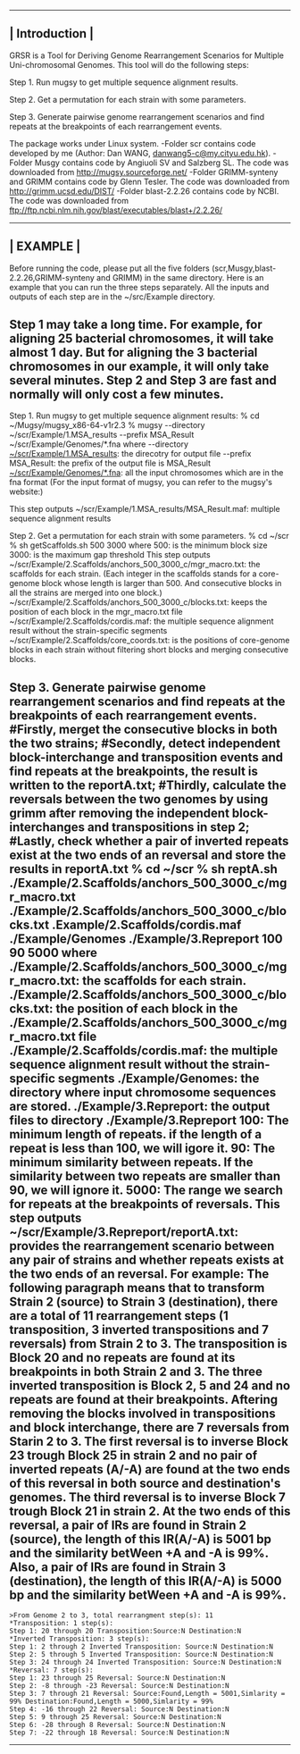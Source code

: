 --------------
|  Introduction  |
--------------
GRSR is a Tool for Deriving Genome Rearrangement Scenarios for Multiple Uni-chromosomal Genomes. This tool will do the following steps:

Step 1. Run mugsy to get multiple sequence alignment results.

Step 2. Get a permutation for each strain with some parameters.

Step 3. Generate pairwise genome rearrangement scenarios and find repeats at the breakpoints of each rearrangement events.

The package works under Linux system.
-Folder scr contains code developed by me (Author: Dan WANG, danwang5-c@my.cityu.edu.hk).
-Folder Musgy contains code by Angiuoli SV and Salzberg SL. The code was downloaded from http://mugsy.sourceforge.net/
-Folder GRIMM-synteny and GRIMM contains code by Glenn Tesler. The code was downloaded from http://grimm.ucsd.edu/DIST/
-Folder blast-2.2.26 contains code by NCBI. The code was downloaded from ftp://ftp.ncbi.nlm.nih.gov/blast/executables/blast+/2.2.26/ 

--------------
|  EXAMPLE  |
--------------
Before running the code, please put all the five folders (scr,Musgy,blast-2.2.26,GRIMM-synteny and GRIMM) in the same directory.
Here is an example that you can run the three steps separately. All the inputs and outputs of each step are in the ~/src/Example directory.

Step 1 may take a long time. For example, for aligning 25 bacterial chromosomes, it will take almost 1 day. But for aligning the 3 bacterial chromosomes in our example, it will only take several minutes.
Step 2 and Step 3 are fast and normally will only cost a few minutes.
-----------------------------------------------------------------------------------------

Step 1. Run mugsy to get multiple sequence alignment results:
% cd ~/Mugsy/mugsy_x86-64-v1r2.3
% mugsy --directory ~/scr/Example/1.MSA_results --prefix MSA_Result ~/scr/Example/Genomes/*.fna
where
	--directory [~/scr/Example/1.MSA_results](scr/Example/1.MSA_results): the direcotry for output file
	--prefix MSA_Result: the prefix of the output file is MSA_Result
	[~/scr/Example/Genomes/*.fna](scr/Example/Genomes): all the input chromosomes which are in the fna format
	(For the input format of mugsy, you can refer to the mugsy's website:)

This step outputs
  	~/scr/Example/1.MSA_results/MSA_Result.maf: multiple sequence alignment results

Step 2. Get a permutation for each strain with some parameters.
% cd ~/scr
% sh getScaffolds.sh 500 3000
where 
	500: is the minimum block size
	3000: is the maximum gap threshold
This step outputs
	~/scr/Example/2.Scaffolds/anchors_500_3000_c/mgr_macro.txt: the scaffolds for each strain. (Each integer in the scaffolds stands for a core-genome block whose 	length is larger than 500. And consecutive blocks in all the strains are merged into one block.)
	~/scr/Example/2.Scaffolds/anchors_500_3000_c/blocks.txt: keeps the position of each block in the mgr_macro.txt file
	~/scr/Example/2.Scaffolds/cordis.maf: the multiple sequence alignment result without the strain-specific segments
	~/scr/Example/2.Scaffolds/core_coords.txt: is the positions of core-genome blocks in each strain without filtering short blocks and merging consecutive blocks.
 
Step 3. Generate pairwise genome rearrangement scenarios and find repeats at the breakpoints of each rearrangement events.
#Firstly, merget the consecutive blocks in both the two strains;
#Secondly, detect independent block-interchange and transposition events and find repeats at the breakpoints, the result is written to the reportA.txt;
#Thirdly, calculate the reversals between the two genomes by using grimm after removing the independent block-interchanges and transpositions in step 2;
#Lastly, check whether a pair of inverted repeats exist at the two ends of an reversal and store the results in reportA.txt
% cd ~/scr
%  sh reptA.sh ./Example/2.Scaffolds/anchors_500_3000_c/mgr_macro.txt ./Example/2.Scaffolds/anchors_500_3000_c/blocks.txt .Example/2.Scaffolds/cordis.maf ./Example/Genomes ./Example/3.Repreport 100 90 5000
where
	./Example/2.Scaffolds/anchors_500_3000_c/mgr_macro.txt: the scaffolds for each strain.
	./Example/2.Scaffolds/anchors_500_3000_c/blocks.txt: the position of each block in the ./Example/2.Scaffolds/anchors_500_3000_c/mgr_macro.txt file
	./Example/2.Scaffolds/cordis.maf: the multiple sequence alignment result without the strain-specific segments
	./Example/Genomes: the directory where input chromosome sequences are stored.
	./Example/3.Repreport: the output files to directory ./Example/3.Repreport
	100: The minimum length of repeats. if the length of a repeat is less than 100, we will igore it.
	90: The minimum similarity between repeats. If the similarity between two repeats are smaller than 90, we will ignore it.
	5000: The range we search for repeats at the breakpoints of reversals.
This step outputs
	~/scr/Example/3.Repreport/reportA.txt: provides the rearrangement scenario between any pair of strains and whether repeats exists at the two ends of an reversal. For example: The following paragraph means that to transform Strain 2 (source) to Strain 3 (destination), there are a total of 11 rearrangement steps (1 transposition, 3 inverted transpositions and 7 reversals) from Strain 2 to 3. The transposition is Block 20 and no repeats are found at its breakpoints in both Strain 2 and 3. The three inverted transposition is Block 2, 5 and 24 and no repeats are found at their breakpoints. Aftering removing the blocks involved in transpositions and block interchange, there are 7 reversals from Starin 2 to 3. The first reversal is to inverse Block 23 trough Block 25 in strain 2 and no pair of inverted repeats (A/-A) are found at the two ends of this reversal in both source and destination's genomes. The third reversal is to inverse Block 7 trough Block 21 in strain 2. At the two ends of this reversal, a pair of IRs are found in Strain 2 (source), the length of this IR(A/-A) is 5001 bp and the similarity betWeen +A and -A is 99%. Also, a pair of IRs are found in Strain 3 (destination), the length of this IR(A/-A) is 5000 bp and the similarity betWeen +A and -A is 99%.
-------------------------------------------------------------------------------------
	>From Genome 2 to 3, total rearrangment step(s): 11
	*Transposition: 1 step(s):
	Step 1: 20 through 20 Transposition:Source:N Destination:N
	*Inverted Transposition: 3 step(s):
	Step 1: 2 through 2 Inverted Transposition: Source:N Destination:N
	Step 2: 5 through 5 Inverted Transposition: Source:N Destination:N
	Step 3: 24 through 24 Inverted Transposition: Source:N Destination:N
	*Reversal: 7 step(s):
	Step 1: 23 through 25 Reversal: Source:N Destination:N
	Step 2: -8 through -23 Reversal: Source:N Destination:N
	Step 3: 7 through 21 Reversal: Source:Found,Length = 5001,Simlarity = 99% Destination:Found,Length = 5000,Simlarity = 99%
	Step 4: -16 through 22 Reversal: Source:N Destination:N
	Step 5: 9 through 25 Reversal: Source:N Destination:N
	Step 6: -28 through 8 Reversal: Source:N Destination:N
	Step 7: -22 through 18 Reversal: Source:N Destination:N
------------------------------------------------------------------------------------
